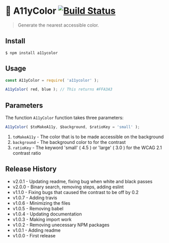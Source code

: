 🌈 A11yColor   [![Build Status](https://travis-ci.org/alex-page/a11ycolor.svg?branch=master)](https://travis-ci.org/alex-page/a11ycolor)
==============

> Generate the nearest accessible color.


## Install

```console
$ npm install a11ycolor
```

## Usage

```js
const A11yColor = require( 'a11ycolor' );

A11yColor( red, blue ); // This returns #FFA3A3
```


## Parameters

The function `A11yColor` function takes three parameters:

```js
A11yColor( $toMakeA11y, $background, $ratioKey = 'small' );
```

1. `toMakeA11y` - The color that is to be made accessible on the background
1. `background` - The background color to for the contrast
1. `ratioKey`   - The keyword 'small' ( 4.5 ) or 'large' ( 3.0 ) for the WCAG 2.1 contrast ratio


## Release History

* v2.0.1 - Updating readme, fixing bug when white and black passes
* v2.0.0 - Binary search, removing steps, adding eslint
* v1.1.0 - Fixing bugs that caused the contrast to be off by 0.2
* v1.0.7 - Adding travis
* v1.0.6 - Minimizing the files
* v1.0.5 - Removing babel
* v1.0.4 - Updating documentation
* v1.0.3 - Making import work
* v1.0.2 - Removing unecessary NPM packages
* v1.0.1 - Adding readme
* v1.0.0 - First release
